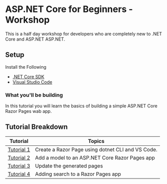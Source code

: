  # ASP.NET Core for Beginners - Workshop
This is a half day workshop for developers who are completely new to .NET Core and ASP.NET ASP.NET.

## Setup

Install the Following 
* [.NET Core SDK](https://www.microsoft.com/net/download/) 
*  [Visual Studio Code](https://code.visualstudio.com/?wt.mc_id=adw-brand&gclid=Cj0KCQjwqYfWBRDPARIsABjQRYwLe3b9dJMixA98s8nS8QfuNBKGsiRVRXzB93fe4E27LGK5KLrGcnYaAgdREALw_wcB)

### What you'll be building
In this tutorial you will learn the basics of building a simple ASP.NET Core Razor Pages wab app.

## Tutorial Breakdown 


| Tutorial| Topics |
| ----- | ---- |
| [Tutorial 1](/Tutorial/1-Create%20a%20Razor%20Page/Create-a-Razorpage.md) | Create a Razor Page using dotnet CLI and VS Code.|
| [Tutorial 2](/Tutorial/2-Add%20a%20model/Addamodel.md) | Add a model to an ASP.NET Core Razor Pages app  |  |
| [Tutorial 3](/Tutorial/3-Upate%20Pages/update.md) |Update the generated pages |
| [Tutorial 4](/Tutorial/4-Add%20Search/SearchPage.md) | Adding search to a Razor Pages app |
